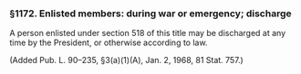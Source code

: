 ### §1172. Enlisted members: during war or emergency; discharge ###

A person enlisted under section 518 of this title may be discharged at any time by the President, or otherwise according to law.

(Added Pub. L. 90–235, §3(a)(1)(A), Jan. 2, 1968, 81 Stat. 757.)
